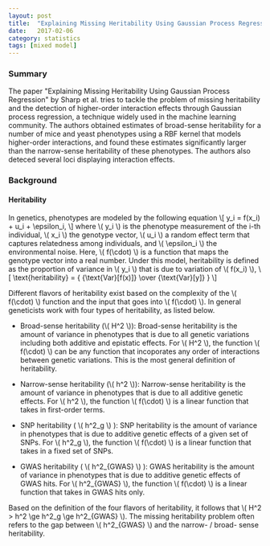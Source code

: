 ```yaml
---
layout: post
title:  "Explaining Missing Heritability Using Gaussian Process Regression (Reader's Digest)"
date:   2017-02-06
category: statistics
tags: [mixed model]
---
```


<script type="text/javascript" async
src="https://cdn.mathjax.org/mathjax/latest/MathJax.js?config=TeX-MML-AM_CHTML">
</script>

### Summary

The paper "Explaining Missing Heritability Using Gaussian Process Regression" by Sharp et al.
tries to tackle the problem of missing heritability and the detection of higher-order interaction
effects through Gaussian process regression, a technique widely used in the machine learning community.
The authors obtained estimates of broad-sense heritability for a number of mice and yeast
phenotypes using a RBF kernel that models higher-order interactions, and found these estimates
significantly larger than the narrow-sense heritability of these phenotypes. The authors also
deteced several loci displaying interaction effects.

### Background

#### Heritability

In genetics, phenotypes are modeled by the following equation
\\[ y_i = f(x_i) + u_i + \epsilon_i, \\]
where \\( y_i \\) is the phenotype measurement of the i-th individual, \\( x_i \\) the genotype vector,
\\( u_i \\) a random effect term that captures relatedness among individuals, and \\( \epsilon_i \\)
the environmental noise. Here, \\( f(\cdot) \\) is a function that maps the genotype vector into
a real number. Under this model, heritability is defined as the proportion of variance in \\( y_i \\)
that is due to variation of \\( f(x_i) \\),
\\[ \text{heritability} = { {\text{Var}[f(x)]} \over {\text{Var}[y]} } \\]

Different flavors of heritability exist based on the complexity of the \\( f(\cdot) \\) function
and the input that goes into \\( f(\cdot) \\). In general geneticists work with four types of heritability,
as listed below.

- Broad-sense heritability (\\( H^2 \\)): Broad-sense heritability is the amount of variance in phenotypes
that is due to all genetic variations including both additive and epistatic effects. For \\( H^2 \\),
the function \\( f(\cdot) \\) can be any function that incoporates any order of interactions between genetic
variations. This is the most general definition of heritability.

- Narrow-sense heritability (\\( h^2 \\)): Narrow-sense heritability is the amount of variance in phenotypes
that is due to all additive genetic effects. For \\( h^2 \\), the function \\( f(\cdot) \\) is a linear
function that takes in first-order terms.

- SNP heritability ( \\( h^2_g \\) ): SNP heritability is the amount of variance in phenotypes that is due
to additive genetic effects of a given set of SNPs. For \\( h^2_g \\), the function \\( f(\cdot) \\) is
a linear function that takes in a fixed set of SNPs.

- GWAS heritability ( \\( h^2\_{GWAS} \\) ): GWAS heritability is the amount of variance in phenotypes
that is due to additive genetic effects of GWAS hits. For \\( h^2\_{GWAS} \\), the function \\( f(\cdot) \\)
is a linear function that takes in GWAS hits only.

Based on the definition of the four flavors of heritability, it follows that \\( H^2 > h^2 \ge h^2_g \ge h^2\_{GWAS} \\).
The missing heritability problem often refers to the gap between \\( h^2\_{GWAS} \\) and the narrow- / broad- sense
heritability.

